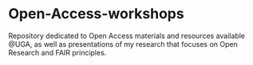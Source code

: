 # Open-Access-workshops
Repository dedicated to Open Access materials and resources available @UGA, as well as presentations of my research that focuses on Open Research and FAIR principles.
